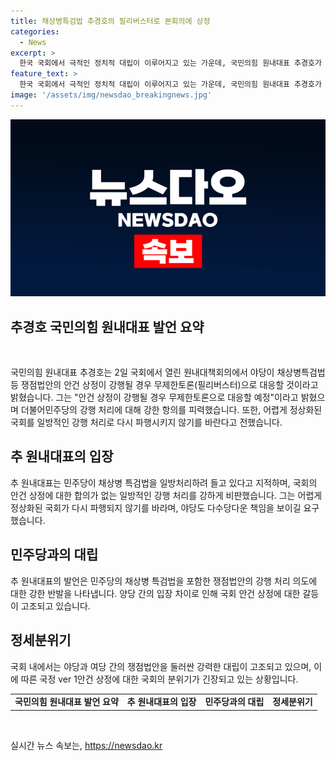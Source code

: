 ```yaml
---
title: 채상병특검법 추경호의 필리버스터로 본회의에 상정
categories:
  - News
excerpt: >
  한국 국회에서 극적인 정치적 대립이 이루어지고 있는 가운데, 국민의힘 원내대표 추경호가 채상병특검법 등 쟁점법안 상정에 대한 강력한 반대를 피력하며 무제한토론으로 대응할 것을 밝혔다. 이는 민주당의 쟁점법안 강행 처리 계획에 대한 반발로, 국회의 상황이 더욱 긴장되고 있다. 추 원내대표는 다수당다운 책임을 보이라며 극명한 입장을 내놓았다.
feature_text: >
  한국 국회에서 극적인 정치적 대립이 이루어지고 있는 가운데, 국민의힘 원내대표 추경호가 채상병특검법 등 쟁점법안 상정에 대한 강력한 반대를 피력하며 무제한토론으로 대응할 것을 밝혔다. 이는 민주당의 쟁점법안 강행 처리 계획에 대한 반발로, 국회의 상황이 더욱 긴장되고 있다. 추 원내대표는 다수당다운 책임을 보이라며 극명한 입장을 내놓았다.
image: '/assets/img/newsdao_breakingnews.jpg'
---
```


<p><img src="/assets/img/newsdao_breakingnews.jpg" alt="implanttips 속보" /></p>

<h2 data-ke-size="size26">추경호 국민의힘 원내대표 발언 요약</h2>

<p data-ke-size="size16">&nbsp;</p>

<p>국민의힘 원내대표 추경호는 2일 국회에서 열린 원내대책회의에서 야당이 채상병특검법 등 쟁점법안의 안건 상정이 강행될 경우 무제한토론(필리버스터)으로 대응할 것이라고 밝혔습니다. 그는 "안건 상정이 강행될 경우 무제한토론으로 대응할 예정"이라고 밝혔으며 더불어민주당의 강행 처리에 대해 강한 항의를 피력했습니다. 또한, 어렵게 정상화된 국회를 일방적인 강행 처리로 다시 파행시키지 않기를 바란다고 전했습니다.</p></p>

<h2 data-ke-size="size26">추 원내대표의 입장</h2>

<p data-ke-size="size16">추 원내대표는 민주당이 채상병 특검법을 일방처리하려 들고 있다고 지적하며, 국회의 안건 상정에 대한 합의가 없는 일방적인 강행 처리를 강하게 비판했습니다. 그는 어렵게 정상화된 국회가 다시 파행되지 않기를 바라며, 야당도 다수당다운 책임을 보이길 요구했습니다. </p>

<h2 data-ke-size="size26">민주당과의 대립</h2>

<p data-ke-size="size16">추 원내대표의 발언은 민주당의 채상병 특검법을 포함한 쟁점법안의 강행 처리 의도에 대한 강한 반발을 나타냅니다. 양당 간의 입장 차이로 인해 국회 안건 상정에 대한 갈등이 고조되고 있습니다. </p>

<h2 data-ke-size="size26">정세분위기</h2>

<p data-ke-size="size16">국회 내에서는 야당과 여당 간의 쟁점법안을 둘러싼 강력한 대립이 고조되고 있으며, 이에 따른 국정 ver 1안건 상정에 대한 국회의 분위기가 긴장되고 있는 상황입니다.</p>

<table>
<tbody>
<tr>
<td style="text-align: center; height: 17px;"><b>국민의힘 원내대표 발언 요약</b></td>
<td style="text-align: center; height: 17px;"><b>추 원내대표의 입장</b></td>
<td style="text-align: center; height: 17px;"><b>민주당과의 대립</b></td>
<td style="text-align: center; height: 17px;"><b>정세분위기</b></td>
</tr>
</tbody>
</table>

<p data-ke-size="size16">&nbsp;</p>
실시간 뉴스 속보는, <a href="https://newsdao.kr" rel="dofollow">https://newsdao.kr</a>


